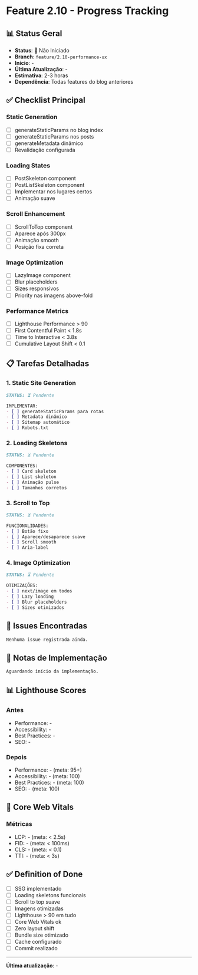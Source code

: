 # Feature 2.10 - Progress Tracking

## 📊 Status Geral
- **Status**: 🔴 Não Iniciado
- **Branch**: `feature/2.10-performance-ux`
- **Início**: -
- **Última Atualização**: -
- **Estimativa**: 2-3 horas
- **Dependência**: Todas features do blog anteriores

## ✅ Checklist Principal

### Static Generation
- [ ] generateStaticParams no blog index
- [ ] generateStaticParams nos posts
- [ ] generateMetadata dinâmico
- [ ] Revalidação configurada

### Loading States
- [ ] PostSkeleton component
- [ ] PostListSkeleton component
- [ ] Implementar nos lugares certos
- [ ] Animação suave

### Scroll Enhancement
- [ ] ScrollToTop component
- [ ] Aparece após 300px
- [ ] Animação smooth
- [ ] Posição fixa correta

### Image Optimization
- [ ] LazyImage component
- [ ] Blur placeholders
- [ ] Sizes responsivos
- [ ] Priority nas imagens above-fold

### Performance Metrics
- [ ] Lighthouse Performance > 90
- [ ] First Contentful Paint < 1.8s
- [ ] Time to Interactive < 3.8s
- [ ] Cumulative Layout Shift < 0.1

## 📋 Tarefas Detalhadas

### 1. Static Site Generation
```markdown
STATUS: ⏳ Pendente

IMPLEMENTAR:
- [ ] generateStaticParams para rotas
- [ ] Metadata dinâmico
- [ ] Sitemap automático
- [ ] Robots.txt
```

### 2. Loading Skeletons
```markdown
STATUS: ⏳ Pendente

COMPONENTES:
- [ ] Card skeleton
- [ ] List skeleton
- [ ] Animação pulse
- [ ] Tamanhos corretos
```

### 3. Scroll to Top
```markdown
STATUS: ⏳ Pendente

FUNCIONALIDADES:
- [ ] Botão fixo
- [ ] Aparece/desaparece suave
- [ ] Scroll smooth
- [ ] Aria-label
```

### 4. Image Optimization
```markdown
STATUS: ⏳ Pendente

OTIMIZAÇÕES:
- [ ] next/image em todos
- [ ] Lazy loading
- [ ] Blur placeholders
- [ ] Sizes otimizados
```

## 🐛 Issues Encontradas

```markdown
Nenhuma issue registrada ainda.
```

## 📝 Notas de Implementação

```markdown
Aguardando início da implementação.
```

## 📊 Lighthouse Scores

### Antes
- Performance: -
- Accessibility: -
- Best Practices: -
- SEO: -

### Depois
- Performance: - (meta: 95+)
- Accessibility: - (meta: 100)
- Best Practices: - (meta: 100)
- SEO: - (meta: 100)

## 🚀 Core Web Vitals

### Métricas
- LCP: - (meta: < 2.5s)
- FID: - (meta: < 100ms)
- CLS: - (meta: < 0.1)
- TTI: - (meta: < 3s)

## ✅ Definition of Done

- [ ] SSG implementado
- [ ] Loading skeletons funcionais
- [ ] Scroll to top suave
- [ ] Imagens otimizadas
- [ ] Lighthouse > 90 em tudo
- [ ] Core Web Vitals ok
- [ ] Zero layout shift
- [ ] Bundle size otimizado
- [ ] Cache configurado
- [ ] Commit realizado

---

**Última atualização**: -